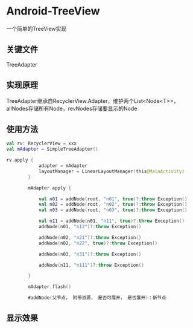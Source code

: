 # Android-TreeView

一个简单的TreeView实现

## 关键文件

TreeAdapter

## 实现原理

TreeAdapter继承自RecyclerView.Adapter，维护两个List\<Node\<T\>\>，allNodes存储所有Node，revNodes存储要显示的Node

## 使用方法

```Kotlin
val rv: RecyclerView = xxx
val mAdapter = SimpleTreeAdapter()

rv.apply {
            adapter = mAdapter
            layoutManager = LinearLayoutManager(this@MainActivity)
        }

        mAdapter.apply {

            val n01 = addNode(root, "n01", true)?:throw Exception()
            val n02 = addNode(root, "n02", true)?:throw Exception()
            val n03 = addNode(root, "n03", true)?:throw Exception()

            val n11 = addNode(n01, "n11", true)?:throw Exception()
            addNode(n01, "n12")?:throw Exception()

            addNode(n02, "n21")?:throw Exception()
            addNode(n02, "n22", true)?:throw Exception()

            addNode(n03, "n31")?:throw Exception()

            addNode(n11, "n111")?:throw Exception()

        }

        mAdapter.flash()

        #addNode(父节点， 附带资源， 是否可展开， 是否展开)：新节点
```

## 显示效果
